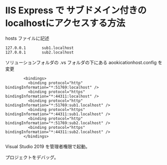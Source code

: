 # IIS Express で サブドメイン付きのlocalhostにアクセスする方法

hosts ファイルに記述

```
127.0.0.1       sub1.localhost
127.0.0.1       sub2.localhost
```

ソリューションフォルダの .vs フォルダの下にある aookicationhost.config を変更

```
        <bindings>
          <binding protocol="http" bindingInformation="*:51769:localhost" />
          <binding protocol="https" bindingInformation="*:44311:localhost" />
          <binding protocol="http" bindingInformation="*:51769:sub1.localhost" />
          <binding protocol="https" bindingInformation="*:44311:sub1.localhost" />
          <binding protocol="http" bindingInformation="*:51769:sub2.localhost" />
          <binding protocol="https" bindingInformation="*:44311:sub2.localhost" />
        </bindings>
```

Visual Studio 2019 を管理者権限で起動。

プロジェクトをデバッグ。
